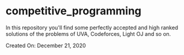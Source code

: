 # competitive_programming
In this repository you'll find some perfectly accepted and high ranked solutions of the problems of UVA, Codeforces, Light OJ and so on.

Created On: December 21, 2020
